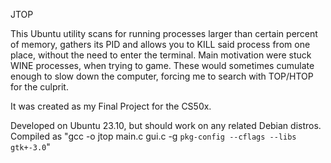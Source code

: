 JTOP

This Ubuntu utility scans for running processes larger than certain percent of memory, gathers its PID and allows you to KILL said process from one place, without the need to enter the terminal. Main motivation were stuck WINE processes, when trying to game. These would sometimes cumulate enough to slow down the computer, forcing me to search with TOP/HTOP for the culprit. 

It was created as my Final Project for the CS50x. 

Developed on Ubuntu 23.10, but should work on any related Debian distros.
Compiled as "gcc -o jtop main.c gui.c -g  `pkg-config --cflags --libs gtk+-3.0`" 